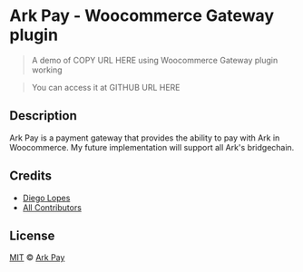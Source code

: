 # Ark Pay - Woocommerce Gateway plugin

> A demo of COPY URL HERE using Woocommerce Gateway plugin working

> You can access it at GITHUB URL HERE

## Description

Ark Pay is a payment gateway that provides the ability to pay with Ark in Woocommerce. My future implementation will support all Ark's bridgechain.

## Credits

- [Diego Lopes](https://github.com/diegoldn)
- [All Contributors](../../contributors)

## License

[MIT](LICENSE) © [Ark Pay](#)
